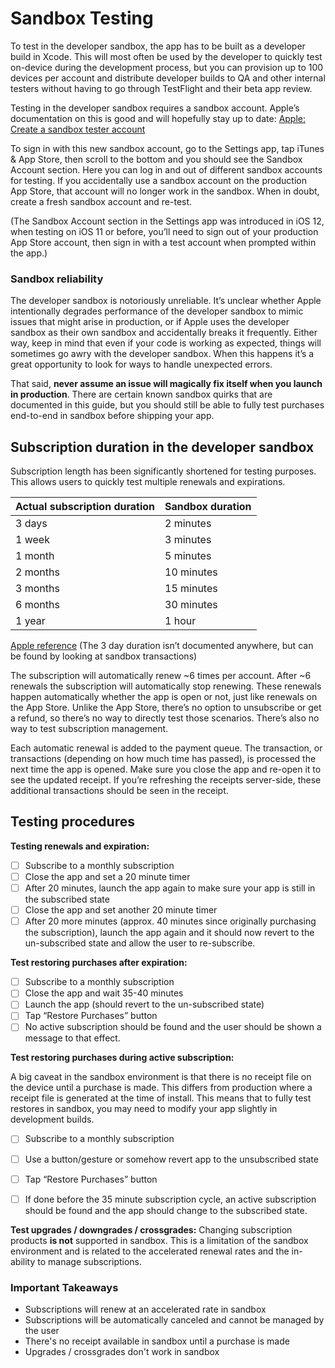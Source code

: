 # Sandbox Testing

To test in the developer sandbox, the app has to be built as a developer build in Xcode. This will most often be used by the developer to quickly test on-device during the development process, but you can provision up to 100 devices per account and distribute developer builds to QA and other internal testers without having to go through TestFlight and their beta app review.

Testing in the developer sandbox requires a sandbox account. Apple’s documentation on this is good and will hopefully stay up to date: [Apple: Create a sandbox tester account](https://help.apple.com/app-store-connect/#/dev8b997bee1)

To sign in with this new sandbox account, go to the Settings app, tap iTunes & App Store, then scroll to the bottom and you should see the Sandbox Account section. Here you can log in and out of different sandbox accounts for testing. If you accidentally use a sandbox account on the production App Store, that account will no longer work in the sandbox. When in doubt, create a fresh sandbox account and re-test.

(The Sandbox Account section in the Settings app was introduced in iOS 12, when testing on iOS 11 or before, you’ll need to sign out of your production App Store account, then sign in with a test account when prompted within the app.)

### Sandbox reliability

The developer sandbox is notoriously unreliable. It’s unclear whether Apple intentionally degrades performance of the developer sandbox to mimic issues that might arise in production, or if Apple uses the developer sandbox as their own sandbox and accidentally breaks it frequently. Either way, keep in mind that even if your code is working as expected, things will sometimes go awry with the developer sandbox. When this happens it’s a great opportunity to look for ways to handle unexpected errors.

That said, **never assume an issue will magically fix itself when you launch in production**. There are certain known sandbox quirks that are documented in this guide, but you should still be able to fully test purchases end-to-end in sandbox before shipping your app.

## Subscription duration in the developer sandbox

Subscription length has been significantly shortened for testing purposes. This allows users to quickly test multiple renewals and expirations.

| Actual subscription duration  | Sandbox duration |
| --- | --- |
3 days | 2 minutes
1 week | 3 minutes
1 month | 5 minutes
2 months | 10 minutes
3 months | 15 minutes
6 months | 30 minutes
1 year | 1 hour

[Apple reference](https://help.apple.com/app-store-connect/#/dev7e89e149d)
(The 3 day duration isn’t documented anywhere, but can be found by looking at sandbox transactions)

The subscription will automatically renew ~6 times per account. After ~6 renewals the subscription will automatically stop renewing. These renewals happen automatically whether the app is open or not, just like renewals on the App Store. Unlike the App Store, there’s no option to unsubscribe or get a refund, so there’s no way to directly test those scenarios. There’s also no way to test subscription management.

Each automatic renewal is added to the payment queue. The transaction, or transactions (depending on how much time has passed), is processed the next time the app is opened. Make sure you close the app and re-open it to see the updated receipt. If you’re refreshing the receipts server-side, these additional transactions should be seen in the receipt.

## Testing procedures

**Testing renewals and expiration:**

- [ ] Subscribe to a monthly subscription
- [ ] Close the app and set a 20 minute timer
- [ ] After 20 minutes, launch the app again to make sure your app is still in the subscribed state
- [ ] Close the app and set another 20 minute timer
- [ ] After 20 more minutes (approx. 40 minutes since originally purchasing the subscription), launch the app again and it should now revert to the un-subscribed state and allow the user to re-subscribe.

**Test restoring purchases after expiration:**

- [ ] Subscribe to a monthly subscription
- [ ] Close the app and wait 35-40 minutes
- [ ] Launch the app (should revert to the un-subscribed state)
- [ ] Tap “Restore Purchases” button
- [ ] No active subscription should be found and the user should be shown a message to that effect.

**Test restoring purchases during active subscription:**

A big caveat in the sandbox environment is that there is no receipt file on the device until a purchase is made. This differs from production where a receipt file is generated at the time of install. This means that to fully test restores in sandbox, you may need to modify your app slightly in development builds.

- [ ] Subscribe to a monthly subscription
- [ ] Use a button/gesture or somehow revert app to the unsubscribed state 
- [ ] Tap “Restore Purchases” button
- [ ] If done before the 35 minute subscription cycle, an active subscription should be found and the app should change to the subscribed state.


**Test upgrades / downgrades / crossgrades:**
Changing subscription products **is not** supported in sandbox. This is a limitation of the sandbox environment and is related to the accelerated renewal rates and the in-ability to manage subscriptions.

### Important Takeaways
- Subscriptions will renew at an accelerated rate in sandbox
- Subscriptions will be automatically canceled and cannot be managed by the user
- There's no receipt available in sandbox until a purchase is made
- Upgrades / crossgrades don't work in sandbox
